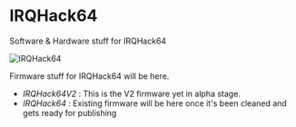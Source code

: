 # IRQHack64
Software &amp; Hardware stuff for IRQHack64

![IRQHack64](http://www.tepetaklak.com/images/IRQHack64.jpg)

Firmware stuff for IRQHack64 will be here. 

- *IRQHack64V2* : This is the V2 firmware yet in alpha stage.
- *IRQHack64* : Existing firmware will be here once it's been cleaned and gets ready for publishing
